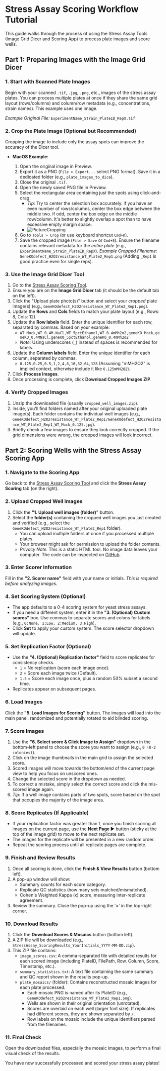 # Stress Assay Scoring Workflow Tutorial

This guide walks through the process of using the Stress Assay Tools (Image Grid Dicer and Scoring App) to process plate images and score wells.

## Part 1: Preparing Images with the Image Grid Dicer

### 1. Start with Scanned Plate Images

Begin with your scanned `.tif`, `.jpg`, `.png`, etc., images of the stress assay plates. You can process multiple plates at once if they share the same grid layout (rows/columns) and column/row metadata (e.g., concentrations, strain names). This example uses one image.

*Example Original File:* `ExperimentName_Strain_PlateID_RepX.tif`

### 2. Crop the Plate Image (Optional but Recommended)

Cropping the image to include only the assay spots can improve the accuracy of the Dicer tool.

* **MacOS Example:**

  1. Open the original image in Preview.
  2. Export it as a PNG (`File > Export...` select PNG format). Save it in a dedicated folder (e.g., `plate_images_to_dice`).
  3. Close the original `.tif`.
  4. Open the newly saved PNG file in Preview.
  5. Select the rectangular area containing just the spots using click-and-drag.
     * *Tip:* Try to center the selection box accurately. If you have an even number of rows/columns, center the box edge between the middle two. If odd, center the box edge on the middle row/column. It's better to slightly overlap a spot than to have excessive empty margin space.
     * ![PictureCropping](https://github.com/user-attachments/assets/6412f689-90a9-4849-8d2c-9471ad8b6b3b)
  6. Go to `Tools > Crop` (or use keyboard shortcut `Cmd+K`).
  7. Save the cropped image (`File > Save` or `Cmd+S`). Ensure the filename contains relevant metadata for the *entire plate* (e.g., `ExperimentName_Strain_PlateID_RepX`).
     *Example Cropped Filename:* `GeneKOdefect_H2O2resistance_WT_Plate2_Rep1.png` (Adding `_Rep1` is good practice even for single reps).

### 3. Use the Image Grid Dicer Tool

1. Go to the [Stress Assay Scoring Tool](https://clstacy.github.io/StressAssayScoring/).
2. Ensure you are on the **Image Grid Dicer** tab (it should be the default tab on the left).
3. Click the "Upload plate photo(s)" button and select your *cropped* plate image(s) (e.g., `GeneKOdefect_H2O2resistance_WT_Plate2_Rep1.png`).
4. Update the **Rows** and **Cols** fields to match your plate layout (e.g., Rows: 8, Cols: 12).
5. Update the **Row labels** field. Enter the unique identifier for each row, separated by commas. Based on your example:
   * `WT_Mock,WT_0.4M.NaCl,WT_5pctEthanol,WT_0.4mMh2o2,geneKO_Mock,geneKO_0.4MNaCl,geneKO_5pctEthanol,geneKO_0.4mMh2o2`
   * *Note:* Using underscores (`_`) instead of spaces is recommended for labels.
6. Update the **Column labels** field. Enter the unique identifier for each column, separated by commas.
   * `0.125,0.25,0.5,1,2,4,8,16,32,64,128` (Assuming "mMH2O2" is implied context, otherwise include it like `0.125mMH2O2`).
7. Click **Process Images**.
8. Once processing is complete, click **Download Cropped Images ZIP**.

### 4. Verify Cropped Images

1. Unzip the downloaded file (usually `cropped_well_images.zip`).
2. Inside, you'll find folders named after your original uploaded plate image(s). Each folder contains the individual well images (e.g., `GeneKOdefect_H2O2resistance_WT_Plate2_Rep1/GeneKOdefect_H2O2resistance_WT_Plate2_Rep1_WT_Mock_0.125.jpg`).
3. Briefly check a few images to ensure they look correctly cropped. If the grid dimensions were wrong, the cropped images will look incorrect.

## Part 2: Scoring Wells with the Stress Assay Scoring App

### 1. Navigate to the Scoring App

Go back to the [Stress Assay Scoring Tool](https://clstacy.github.io/StressAssayScoring/) and click the **Stress Assay Scoring** tab (on the right).

### 2. Upload Cropped Well Images

1. Click the **"1. Upload well images (folder)"** button.
2. Select the **folder(s)** containing the cropped well images you just created and verified (e.g., select the `GeneKOdefect_H2O2resistance_WT_Plate2_Rep1` folder).
   * You can upload multiple folders at once if you processed multiple plates.
   * Your browser might ask for permission to upload the folder contents.
   * *Privacy Note:* This is a static HTML tool. No image data leaves your computer. The code can be inspected on [GitHub](https://github.com/clstacy/StressAssayScoring).

### 3. Enter Scorer Information

Fill in the **"2. Scorer name"** field with your name or initials. *This is required before analyzing images.*

### 4. Set Scoring System (Optional)

* The app defaults to a 0-4 scoring system for yeast stress assays.
* If you need a different system, enter it in the **"3. (Optional) Custom scores"** box. Use commas to separate scores and colons for labels (e.g., `0:None, 1:Low, 2:Medium, 3:High`).
* Click **Set** to apply your custom system. The score selector dropdown will update.

### 5. Set Replication Factor (Optional)

* Use the **"4. (Optional) Replication factor"** field to score replicates for consistency checks.
  * `1` = No replication (score each image once).
  * `2` = Score each image twice (Default).
  * `1.5` = Score each image once, plus a random 50% subset a second time.
* Replicates appear on subsequent pages.

### 6. Load Images

Click the **"5. Load Images for Scoring"** button. The images will load into the main panel, randomized and potentially rotated to aid blinded scoring.

### 7. Score Images

1. Use the **"6. Select score & Click Image to Assign"** dropdown in the bottom-left panel to choose the score you want to assign (e.g., `0 (0-2 colonies)`).
2. Click on the image thumbnails in the main grid to assign the selected score.
3. Scored images will move towards the bottom/end of the current page view to help you focus on unscored ones.
4. Change the selected score in the dropdown as needed.
5. To correct a mistake, simply select the correct score and click the mis-scored image again.
6. *Tip:* If a well image contains parts of two spots, score based on the spot that occupies the majority of the image area.

### 8. Score Replicates (If Applicable)

* If your replication factor was greater than 1, once you finish scoring all images on the current page, use the **Next Page ▶** button (sticky at the top of the image grid) to move to the next replicate set.
* The images for the replicate will be presented in a new random order.
* Repeat the scoring process until all replicate pages are complete.

### 9. Finish and Review Results

1. Once all scoring is done, click the **Finish & View Results** button (bottom left).
2. A pop-up window will show:
   * Summary counts for each score category.
   * Replicate QC statistics (how many sets matched/mismatched).
   * Cohen's Weighted Kappa (κ) score, measuring inter-replicate agreement.
3. Review the summary. Close the pop-up using the '×' in the top-right corner.

### 10. Download Results

1. Click the **Download Scores & Mosaics** button (bottom left).
2. A ZIP file will be downloaded (e.g., `StressAssay_ScoringResults_YourInitials_YYYY-MM-DD.zip`).
3. This ZIP file contains:
   * `image_scores.csv`: A comma-separated file with detailed results for each scored image (including PlateID, FilePath, Row, Column, Score, Timestamp, etc.).
   * `summary_statistics.txt`: A text file containing the same summary and QC report shown in the results pop-up.
   * `plate_mosaics/` (folder): Contains reconstructed mosaic images for each plate processed.
     * Each mosaic PNG is named after its PlateID (e.g., `GeneKOdefect_H2O2resistance_WT_Plate2_Rep1.png`).
     * Wells are shown in their original orientation (unrotated).
     * Scores are overlaid on each well (larger font size). If replicates had different scores, they are shown separated by `/`.
     * Row labels on the mosaic include the unique identifiers parsed from the filenames.

### 11. Final Check

Open the downloaded files, especially the mosaic images, to perform a final visual check of the results.

You have now successfully processed and scored your stress assay plates!
